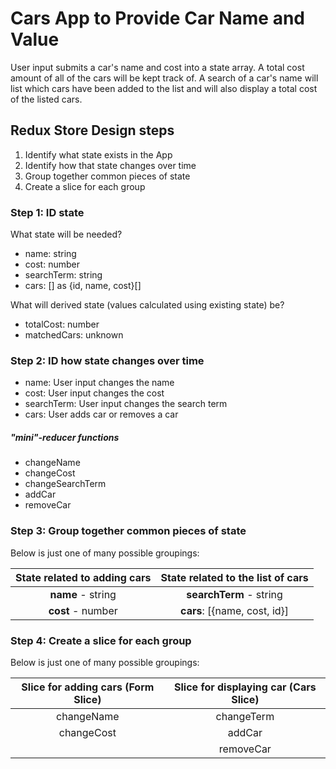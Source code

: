 # Cars App to Provide Car Name and Value

User input submits a car's name and cost into a state array. A total cost amount of all of the cars will be
kept track of. A search of a car's name will list which cars have been added to the list and will also display
a total cost of the listed cars.

## Redux Store Design steps

1.  Identify what state exists in the App
2.  Identify how that state changes over time
3.  Group together common pieces of state
4.  Create a slice for each group

### Step 1: ID state

What state will be needed?

-   name: string
-   cost: number
-   searchTerm: string
-   cars: [] as {id, name, cost}[]

What will derived state (values calculated using existing state) be?

-   totalCost: number
-   matchedCars: unknown

### Step 2: ID how state changes over time

-   name: User input changes the name
-   cost: User input changes the cost
-   searchTerm: User input changes the search term
-   cars: User adds car or removes a car

##### "mini"-reducer functions

-   changeName
-   changeCost
-   changeSearchTerm
-   addCar
-   removeCar

### Step 3: Group together common pieces of state

Below is just one of many possible groupings:

| **State related to adding cars** | **State related to the list of cars** |
| :------------------------------: | :-----------------------------------: |
|        **name** - string         |        **searchTerm** - string        |
|        **cost** - number         |     **cars**: [{name, cost, id}]      |

### Step 4: Create a slice for each group

Below is just one of many possible groupings:

| **Slice for adding cars (Form Slice)** | **Slice for displaying car (Cars Slice)** |
| :------------------------------------: | :---------------------------------------: |
|               changeName               |                changeTerm                 |
|               changeCost               |                  addCar                   |
|                                        |                 removeCar                 |
